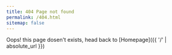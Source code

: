 ```yaml
---
title: 404 Page not found
permalink: /404.html
sitemap: false
---
```


Oops! this page dosen't exists, head back to [Homepage]({{ '/' | absolute_url }})
